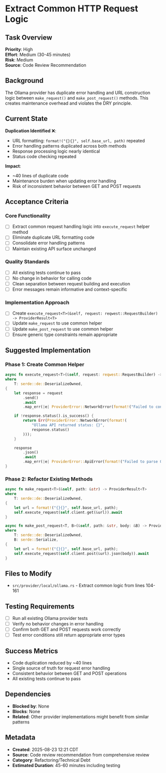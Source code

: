 # Extract Common HTTP Request Logic

## Task Overview
**Priority**: High  
**Effort**: Medium (30-45 minutes)  
**Risk**: Medium  
**Source**: Code Review Recommendation

## Background
The Ollama provider has duplicate error handling and URL construction logic between `make_request()` and `make_post_request()` methods. This creates maintenance overhead and violates the DRY principle.

## Current State
**Duplication Identified** ❌:
- URL formatting: `format!("{}{}", self.base_url, path)` repeated
- Error handling patterns duplicated across both methods
- Response processing logic nearly identical
- Status code checking repeated

**Impact**:
- ~40 lines of duplicate code
- Maintenance burden when updating error handling
- Risk of inconsistent behavior between GET and POST requests

## Acceptance Criteria

### Core Functionality
- [ ] Extract common request handling logic into `execute_request` helper method
- [ ] Eliminate duplicate URL formatting code
- [ ] Consolidate error handling patterns
- [ ] Maintain existing API surface unchanged

### Quality Standards
- [ ] All existing tests continue to pass
- [ ] No change in behavior for calling code
- [ ] Clean separation between request building and execution
- [ ] Error messages remain informative and context-specific

### Implementation Approach
- [ ] Create `execute_request<T>(&self, request: reqwest::RequestBuilder) -> ProviderResult<T>`
- [ ] Update `make_request` to use common helper
- [ ] Update `make_post_request` to use common helper
- [ ] Ensure generic type constraints remain appropriate

## Suggested Implementation

### Phase 1: Create Common Helper
```rust
async fn execute_request<T>(&self, request: reqwest::RequestBuilder) -> ProviderResult<T>
where
    T: serde::de::DeserializeOwned,
{
    let response = request
        .send()
        .await
        .map_err(|e| ProviderError::NetworkError(format!("Failed to connect to Ollama: {}", e)))?;

    if !response.status().is_success() {
        return Err(ProviderError::NetworkError(format!(
            "Ollama API returned status: {}",
            response.status()
        )));
    }

    response
        .json()
        .await
        .map_err(|e| ProviderError::ApiError(format!("Failed to parse Ollama response: {}", e)))
}
```

### Phase 2: Refactor Existing Methods
```rust
async fn make_request<T>(&self, path: &str) -> ProviderResult<T>
where
    T: serde::de::DeserializeOwned,
{
    let url = format!("{}{}", self.base_url, path);
    self.execute_request(self.client.get(&url)).await
}

async fn make_post_request<T, B>(&self, path: &str, body: &B) -> ProviderResult<T>
where
    T: serde::de::DeserializeOwned,
    B: serde::Serialize,
{
    let url = format!("{}{}", self.base_url, path);
    self.execute_request(self.client.post(&url).json(body)).await
}
```

## Files to Modify
- `src/provider/local/ollama.rs` - Extract common logic from lines 104-161

## Testing Requirements
- [ ] Run all existing Ollama provider tests
- [ ] Verify no behavior changes in error handling
- [ ] Confirm both GET and POST requests work correctly
- [ ] Test error conditions still return appropriate error types

## Success Metrics
- Code duplication reduced by ~40 lines
- Single source of truth for request error handling
- Consistent behavior between GET and POST operations
- All existing tests continue to pass

## Dependencies
- **Blocked by**: None
- **Blocks**: None
- **Related**: Other provider implementations might benefit from similar patterns

## Metadata
- **Created**: 2025-08-23 12:21 CDT
- **Source**: Code review recommendation from comprehensive review
- **Category**: Refactoring/Technical Debt
- **Estimated Duration**: 45-60 minutes including testing
